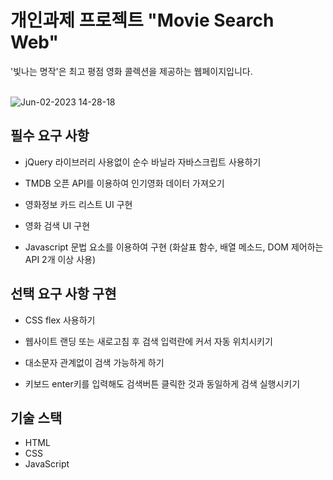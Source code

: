 # 개인과제 프로젝트 "Movie Search Web"
'빛나는 명작'은 최고 평점 영화 콜렉션을 제공하는 웹페이지입니다.
<br>
<br>

![Jun-02-2023 14-28-18](https://github.com/HiYongA/MovieSearchWeb/assets/120562771/93530ee5-ba65-4d16-910a-7c93ac61de6d)

## 필수 요구 사항

- jQuery 라이브러리 사용없이 순수 바닐라 자바스크립트 사용하기

- TMDB 오픈 API를 이용하여 인기영화 데이터 가져오기

- 영화정보 카드 리스트 UI 구현

- 영화 검색 UI 구현

- Javascript 문법 요소를 이용하여 구현 (화살표 함수, 배열 메소드, DOM 제어하는 API 2개 이상 사용)

## 선택 요구 사항 구현

- CSS flex 사용하기

- 웹사이트 랜딩 또는 새로고침 후 검색 입력란에 커서 자동 위치시키기

- 대소문자 관계없이 검색 가능하게 하기

- 키보드 enter키를 입력해도 검색버튼 클릭한 것과 동일하게 검색 실행시키기


## 기술 스택

- HTML
- CSS
- JavaScript
